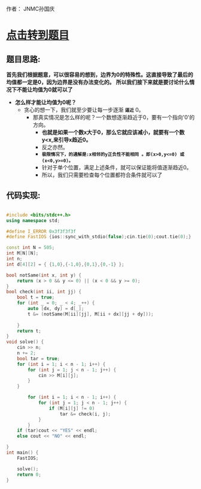 作者： JNMC孙国庆
# [点击转到题目](https://ac.nowcoder.com/acm/contest/97439/C)

## 题目思路:
**首先我们根据题意，可以很容易的想到，边界为0的特殊性。这直接导致了最后的均值都一定是0，因为边界是没有办法变化的。**
**所以我们接下来就是要讨论什么情况下不能让均值为0就可以了**
- **怎么样才能让均值为0呢？**
  - 贪心的想一下，我们就至少要让每一步逐渐 **`逼近`** 0。
    - 那真实情况是怎么样的呢？一个数想逐渐趋近于0，要有一个指向'0'的方向。
      - **也就是如果一个数x大于0，那么它就应该减小，就要有一个数y<x,来引导x趋近0。**
      - 反之亦然。
      - **`极限情况下，的通解是:x相邻的y正负性不能相同 。即(x>0,y<=0) 或 (x<0,y>=0)。`**
      - 针对于单个位置，满足上述条件，就可以保证能将值逐渐趋近0。
      - 所以，我们只需要检查每个位置都符合条件就可以了


## 代码实现:
```c++

#include <bits/stdc++.h>
using namespace std;

#define I_ERROR 0x3f3f3f3f
#define FastIOS {ios::sync_with_stdio(false);cin.tie(0);cout.tie(0);}

const int N = 505;
int M[N][N];
int n;
int d[4][2] = { {1,0},{-1,0},{0,1},{0,-1} };

bool notSame(int x, int y) {
    return (x > 0 && y <= 0) || (x < 0 && y >= 0);
}
bool check(int ii, int jj) {
    bool t = true;
    for (int _ = 0; _ < 4; _++) {
        auto [dx, dy] = d[_];
        t &= (notSame(M[ii][jj], M[ii + dx][jj + dy]));
 
    }
    return t;
}
void solve() {
    cin >> n;
    n += 2;
    bool tar = true;
    for (int i = 1; i < n - 1; i++) {
        for (int j = 1; j < n - 1; j++) {
            cin >> M[i][j];
        }
    }

        for (int i = 1; i < n - 1; i++) {
            for (int j = 1; j < n - 1; j++) {
                if (M[i][j] != 0)
                    tar &= check(i, j);
            }
        }
    if (tar)cout << "YES" << endl;
    else cout << "NO" << endl;

}
int main() {
    FastIOS;

    solve();
    return 0;
}
```